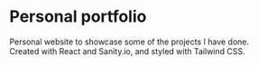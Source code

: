 # Personal portfolio

Personal website to showcase some of the projects I have done.  
Created with React and Sanity.io, and styled with Tailwind CSS.
